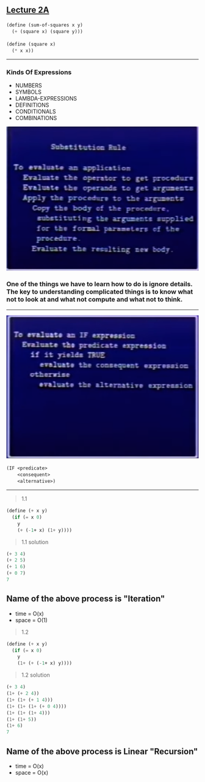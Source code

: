 ## [Lecture 2A](https://www.youtube.com/watch?v=dlbMuv-jix8)

```lisp
(define (sum-of-squares x y)
  (+ (square x) (square y)))

(define (square x)
  (* x x))
```

<hr>

### Kinds Of Expressions
- NUMBERS
- SYMBOLS
- LAMBDA-EXPRESSIONS
- DEFINITIONS
- CONDITIONALS
- COMBINATIONS

<img src="./table_1b_1.png" />

### One of the things we have to learn how to do is ignore details. The key to understanding complicated things is to know what not to look at and what not compute and what not to think.

<hr>

<img src="./table_1b_2.png" />

```lisp
(IF <predicate>
    <consequent>
    <alternative>)
```
<hr>


> 1.1
```lisp
(define (+ x y)
  (if (= x 0)
    y
    (+ (-1+ x) (1+ y))))
```
> 1.1 solution
```lisp
(+ 3 4)
(+ 2 5)
(+ 1 6)
(+ 0 7)
7
```
## Name of the above process is "Iteration"
- time = O(x)
- space = O(1)

> 1.2
```lisp
(define (+ x y)
  (if (= x 0)
    y
    (1+ (+ (-1+ x) y))))
```
> 1.2 solution
```lisp
(+ 3 4)
(1+ (+ 2 4))
(1+ (1+ (+ 1 4)))
(1+ (1+ (1+ (+ 0 4))))
(1+ (1+ (1+ 4)))
(1+ (1+ 5))
(1+ 6)
7
```

## Name of the above process is Linear "Recursion"
- time = O(x)
- space = O(x)

